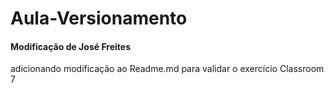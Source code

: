 # Aula-Versionamento

#### Modificação de José Freites
adicionando modificação ao Readme.md para validar o exercício Classroom 7
